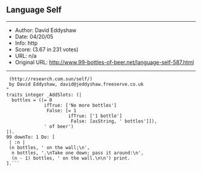 
## Language Self ##
---
- Author: David Eddyshaw
- Date: 04/20/05
- Info: http
- Score:  (3.67 in 231 votes)
- URL: n/a
- Original URL: http://www.99-bottles-of-beer.net/language-self-587.html
---

```"99 Bottles of Beer in Self
 (http://research.com.sun/self/)
 by David Eddyshaw, david@jeddyshaw.freeserve.co.uk
"
traits integer _AddSlots: (|
  bottles = ((= 0
              ifTrue: ['No more bottles']
               False: [= 1
                       ifTrue: ['1 bottle']
                        False: [asString, ' bottles']]),
              ' of beer')
|).
99 downTo: 1 Do: [
 | :n |
 (n bottles, ' on the wall;\n',
  n bottles, '.\nTake one down; pass it around:\n',
  (n - 1) bottles, ' on the wall.\n\n') print.
].```